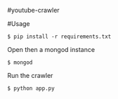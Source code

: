 #youtube-crawler

#Usage
```
$ pip install -r requirements.txt
```
Open then a mongod instance
```
$ mongod
```
Run the crawler
```
$ python app.py
```
